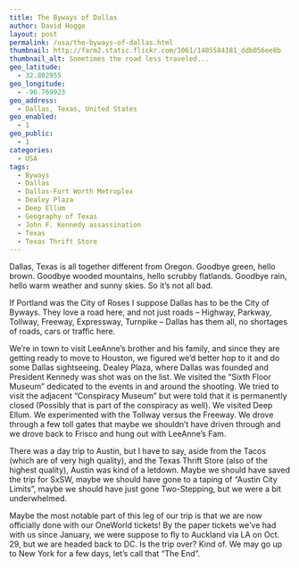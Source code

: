 ```yaml
---
title: The Byways of Dallas
author: David Hogge
layout: post
permalink: /usa/the-byways-of-dallas.html
thumbnail: http://farm2.static.flickr.com/1061/1405584181_ddb056ee8b
thumbnail_alt: Sometimes the road less traveled...
geo_latitude:
  - 32.802955
geo_longitude:
  - -96.769923
geo_address:
  - Dallas, Texas, United States
geo_enabled:
  - 1
geo_public:
  - 1
categories:
  - USA
tags:
  - Byways
  - Dallas
  - Dallas-Fort Worth Metroplex
  - Dealey Plaza
  - Deep Ellum
  - Geography of Texas
  - John F. Kennedy assassination
  - Texas
  - Texas Thrift Store
---
```

Dallas, Texas is all together different from Oregon. Goodbye green, hello brown. Goodbye wooded mountains, hello scrubby flatlands. Goodbye rain, hello warm weather and sunny skies. So it&#8217;s not all bad.

If Portland was the City of Roses I suppose Dallas has to be the City of Byways. They love a road here, and not just roads &#8211; Highway, Parkway, Tollway, Freeway, Expressway, Turnpike &#8211; Dallas has them all, no shortages of roads, cars or traffic here.

We&#8217;re in town to visit LeeAnne&#8217;s brother and his family, and since they are getting ready to move to Houston, we figured we&#8217;d better hop to it and do some Dallas sightseeing. Dealey Plaza, where Dallas was founded and President Kennedy was shot was on the list. We visited the &#8220;Sixth Floor Museum&#8221; dedicated to the events in and around the shooting. We tried to visit the adjacent &#8220;Conspiracy Museum&#8221; but were told that it is permanently closed (Possibly that is part of the conspiracy as well). We visited Deep Ellum. We experimented with the Tollway versus the Freeway. We drove through a few toll gates that maybe we shouldn&#8217;t have driven through and we drove back to Frisco and hung out with LeeAnne&#8217;s Fam.

There was a day trip to Austin, but I have to say, aside from the Tacos (which are of very high quality), and the Texas Thrift Store (also of the highest quality), Austin was kind of a letdown. Maybe we should have saved the trip for SxSW, maybe we should have gone to a taping of &#8220;Austin City Limits&#8221;, maybe we should have just gone Two-Stepping, but we were a bit underwhelmed.

Maybe the most notable part of this leg of our trip is that we are now officially done with our OneWorld tickets! By the paper tickets we&#8217;ve had with us since January, we were suppose to fly to Auckland via LA on Oct. 29, but we are headed back to DC. Is the trip over? Kind of. We may go up to New York for a few days, let&#8217;s call that &#8220;The End&#8221;.